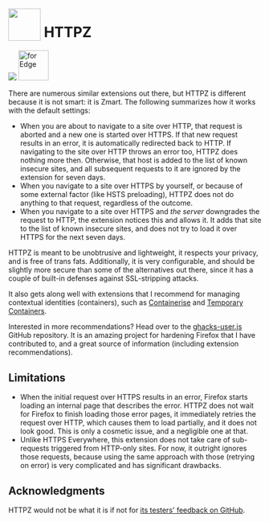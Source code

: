 # <sub><img src="https://github.com/bitsper2nd/httpz/blob/master/src/assets/httpz.svg" width="64px" height="64px"></sub> HTTPZ 

[![][AMO_button]][AMO] [<img src="https://gitlab.com/KevinRoebert/ClearUrls/-/raw/master/promotion/MEA-button.png" alt="for Edge" height="60px">](https://microsoftedge.microsoft.com/addons/detail/httpz/jcloajgodbeijjfaebjdgneocfcdbnfn?hl=en-US)

There are numerous similar extensions out there, but HTTPZ is different because it is not smart: it is Zmart. The following summarizes how it works with the default settings:
- When you are about to navigate to a site over HTTP, that request is aborted and a new one is started over HTTPS. If that new request results in an error, it is automatically redirected back to HTTP. If navigating to the site over HTTP throws an error too, HTTPZ does nothing more then. Otherwise, that host is added to the list of known insecure sites, and all subsequent requests to it are ignored by the extension for seven days.
- When you navigate to a site over HTTPS by yourself, or because of some external factor (like HSTS preloading), HTTPZ does not do anything to that request, regardless of the outcome.
- When you navigate to a site over HTTPS and *the server* downgrades the request to HTTP, the extension notices this and allows it. It adds that site to the list of known insecure sites, and does not try to load it over HTTPS for the next seven days.

HTTPZ is meant to be unobtrusive and lightweight, it respects your privacy, and is free of trans fats. Additionally, it is very configurable, and should be slightly more secure than some of the alternatives out there, since it has a couple of built-in defenses against SSL-stripping attacks.

It also gets along well with extensions that I recommend for managing contextual identities (containers), such as [Containerise][Cont] and [Temporary Containers][TC].

Interested in more recommendations? Head over to the [ghacks-user.js][user.js] GitHub repository. It is an amazing project for hardening Firefox that I have contributed to, and a great source of information (including extension recommendations).

Limitations
------------
- When the initial request over HTTPS results in an error, Firefox starts loading an internal page that describes the error. HTTPZ does not wait for Firefox to finish loading those error pages, it immediately retries the request over HTTP, which causes them to load partially, and it does not look good. This is only a cosmetic issue, and a negligible one at that.
- Unlike HTTPS Everywhere, this extension does not take care of sub-requests triggered from HTTP-only sites. For now, it outright ignores those requests, because using the same approach with those (retrying on error) is very complicated and has significant drawbacks.

Acknowledgments
---------------
HTTPZ would not be what it is if not for [its testers' feedback on GitHub][issues].

[AMO]: https://addons.mozilla.org/firefox/addon/httpz/
[AMO_button]: https://camo.githubusercontent.com/3d1db768c27fa8fee0adad148898eb32a9dc00d1/68747470733a2f2f676973742e6769746875622e636f6d2f636c61757374726f6d616e6961632f66303534303631383236616337316266396531323265646232613331336263302f7261772f414d4f2d627574746f6e5f312e706e67
[TC]: https://addons.mozilla.org/firefox/addon/temporary-containers/
[Cont]: https://addons.mozilla.org/firefox/addon/containerise/
[user.js]: https://github.com/ghacksuserjs/ghacks-user.js
[issues]: https://github.com/claustromaniac/httpz/issues
